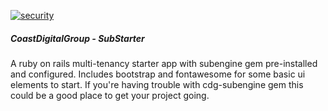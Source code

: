 [![security](https://hakiri.io/github/CoastDigitalGroup/cdg-substarter/master.svg)](https://hakiri.io/github/CoastDigitalGroup/cdg-substarter/master)
##### CoastDigitalGroup - SubStarter  
A ruby on rails multi-tenancy starter app with subengine gem pre-installed and configured. Includes bootstrap and fontawesome for some basic ui elements to start. If you're having trouble with cdg-subengine gem this could be a good place to get your project going.